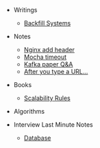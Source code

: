 * Writings 

  * [Backfill Systems](notes/2016-03-07-backfill-systems.md)

* Notes

  * [Nginx add header](notes/2017-02-23-nginx-add-header.md)
  * [Mocha timeout](notes/2017-03-23-mocha-timeout.md)
  * [Kafka paper Q&A](notes/2017-04-11-kafka-paper.md)
  * [After you type a URL...](notes/2018-04-28-after-your-type-an-url.md)

* Books

  * [Scalability Rules](notes/2017-04-06-scalability-rules.md)

* Algorithms
* Interview Last Minute Notes

  * [Database](notes/2018-04-28-database.md)
